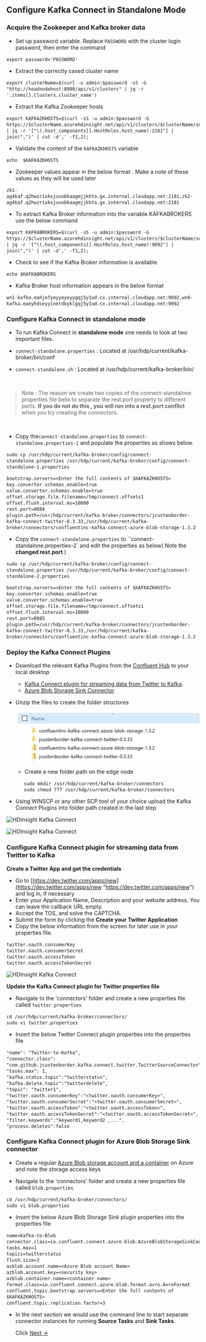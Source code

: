 
## Configure Kafka Connect in Standalone Mode


### Acquire the Zookeeper and Kafka broker data 

  - Set up password variable. Replace `PASSWORD` with the cluster login password, then enter the command
 ```
 export password='PASSWORD' 
```
   - Extract the correctly cased cluster name

```
export clusterName=$(curl -u admin:$password -sS -G "http://headnodehost:8080/api/v1/clusters" | jq -r '.items[].Clusters.cluster_name')
```

- Extract the Kafka Zookeeper hosts

```
export KAFKAZKHOSTS=$(curl -sS -u admin:$password -G https://$clusterName.azurehdinsight.net/api/v1/clusters/$clusterName/services/ZOOKEEPER/components/ZOOKEEPER_SERVER | jq -r '["\(.host_components[].HostRoles.host_name):2181"] | join(",")' | cut -d',' -f1,2);
```
- Validate the content of the `KAFKAZKHOSTS` variable
```
echo  $KAFKAZKHOSTS
```
- Zookeeper values appear in the below format . Make a note of these values as they will be used later
```
zk1-ag4kaf.q2hwzr1xkxjuvobkaagmjjkhta.gx.internal.cloudapp.net:2181,zk2-ag4kaf.q2hwzr1xkxjuvobkaagmjjkhta.gx.internal.cloudapp.net:2181
```

- To extract Kafka Broker information into the variable KAFKABROKERS use the below command

```
export KAFKABROKERS=$(curl -sS -u admin:$password -G https://$clusterName.azurehdinsight.net/api/v1/clusters/$clusterName/services/KAFKA/components/KAFKA_BROKER | jq -r '["\(.host_components[].HostRoles.host_name):9092"] | join(",")' | cut -d',' -f1,2);
```

- Check to see if the Kafka Broker information is available
```
echo $KAFKABROKERS
```
- Kafka Broker host information appears in the below format
```
wn1-kafka.eahjefyeyyeyeyygqj5y1ud.cx.internal.cloudapp.net:9092,wn0-kafka.eaeyhdseyy1netdbyklgqj5y1ud.cx.internal.cloudapp.net:9092
```


### Configure Kafka Connect in standalone mode



 - To run Kafka Connect in **standalone mode** one needs to look at two important files. 

  - `connect-standalone.properties` : Located at /usr/hdp/current/kafka-broker/bin/conf

  - `connect-standalone.sh` : Located at /usr/hdp/current/kafka-broker/bin/

<br>

> Note : The reason we create two copies of the connect-standalone. properties file belis to separate the rest.port property to different ports. **If you do not do this , you will run into a rest.port conflict** when you try creating the connectors. 

<br>

- Copy the`connect-standalone.properties` to `connect-standalone.properties-1`  and populate the properties as shows below. 

```
sudo cp /usr/hdp/current/kafka-broker/config/connect-standalone.properties /usr/hdp/current/kafka-broker/config/connect-standalone-1.properties
```
 
   
```
bootstrap.servers=<Enter the full contents of $KAFKAZKHOSTS>
key.converter.schemas.enable=true
value.converter.schemas.enable=true
offset.storage.file.filename=/tmp/connect.offsets1
offset.flush.interval.ms=10000
rest.port=8084
plugin.path=/usr/hdp/current/kafka-broker/connectors/jcustenborder-kafka-connect-twitter-0.3.33,/usr/hdp/current/kafka-broker/connectors/confluentinc-kafka-connect-azure-blob-storage-1.3.2
```

- Copy the `connect-standalone.properties` to ``connect-standalone.properties-2` and edit the properties as below( Note the **changed rest.port** )  

```
sudo cp /usr/hdp/current/kafka-broker/config/connect-standalone.properties /usr/hdp/current/kafka-broker/config/connect-standalone-2.properties
```
```
bootstrap.servers=<Enter the full contents of $KAFKAZKHOSTS>
key.converter.schemas.enable=true
value.converter.schemas.enable=true
offset.storage.file.filename=/tmp/connect.offsets1
offset.flush.interval.ms=10000
rest.port=8085
plugin.path=/usr/hdp/current/kafka-broker/connectors/jcustenborder-kafka-connect-twitter-0.3.33,/usr/hdp/current/kafka-broker/connectors/confluentinc-kafka-connect-azure-blob-storage-1.3.2
```

### Deploy the Kafka Connect Plugins

- Download the relevant Kafka Plugins from the [Confluent Hub](https://www.confluent.io/hub/) to your local desktop 
     - [Kafka Connect plugin for streaming data from Twitter to Kafka](https://www.confluent.io/hub/jcustenborder/kafka-connect-twitter).
     - [Azure Blob Storage Sink Connector](https://www.confluent.io/hub/confluentinc/kafka-connect-azure-blob-storage)
- Unzip the files to create the folder structures

     ![HDInsight Kafka Connect](https://github.com/arnabganguly/Kafkaconnect/blob/master/images/pic9.png)

  -  Create a new folder path on the edge node
  ```
     sudo mkdir /usr/hdp/current/kafka-broker/connectors
     sudo chmod 777 /usr/hdp/current/kafka-broker/connectors 
     ``` 
- Using WINSCP or any other SCP tool of your choice upload the Kafka Connect Plugins into folder path created in the last step

![HDInsight Kafka Connect](https://github.com/arnabganguly/Kafkaconnect/blob/master/images/pic11.png)


![HDInsight Kafka Connect](https://github.com/arnabganguly/Kafkaconnect/blob/master/images/pic12.png)


### Configure Kafka Connect plugin for streaming data from Twitter to Kafka 

**Create a Twitter App and get the credentials** 
 - Go to
   [https://dev.twitter.com/apps/new](https://dev.twitter.com/apps/new
   "https://dev.twitter.com/apps/new") and log in, if necessary
 - Enter your Application Name, Description and your website address. You can leave the callback URL empty.
 - Accept the TOS, and solve the CAPTCHA.
 - Submit the form by clicking the **Create your Twitter Application**
 - Copy the below information from the screen for later use in your properties file.
```
twitter.oauth.consumerKey
twitter.oauth.consumerSecret
twitter.oauth.accessToken
twitter.oauth.accessTokenSecret
```
![HDInsight Kafka Connect](https://github.com/arnabganguly/Kafkaconnect/blob/master/images/pic13.png)


**Update the Kafka Connect plugin for Twitter properties file** 

- Navigate to the 'connectors' folder and create a new properties file called `twitter.properties` 
```
cd /usr/hdp/current/kafka-broker/connectors/
sudo vi twitter.properties
```
- Insert the below Twitter Connect plugin properties into the properties file 
```
"name": "Twitter-to-Kafka",
"connector.class": "com.github.jcustenborder.kafka.connect.twitter.TwitterSourceConnector",
"tasks.max": 1,
"kafka.status.topic":"twitterstatus",
"kafka.delete.topic":"twitterdelete",        
"topic": "twitter1",   
"twitter.oauth.consumerKey":"<twitter.oauth.consumerKey>",
"twitter.oauth.consumerSecret":"<twitter.oauth.consumerSecret>",
"twitter.oauth.accessToken":"<twitter.oauth.accessToken>",
"twitter.oauth.accessTokenSecret":"<twitter.oauth.accessTokenSecret>",
"filter.keywords":"keyword1,keyword2 ,...",
"process.deletes":false
```
      
### Configure Kafka Connect plugin for Azure Blob Storage Sink connector 

- Create a regular [Azure Blob storage account and a container](https://docs.microsoft.com/en-us/azure/storage/blobs/storage-quickstart-blobs-portal) on Azure and note the storage access keys 

- Navigate to the 'connectors' folder and create a new properties file called `blob.properties` 
```
cd /usr/hdp/current/kafka-broker/connectors/
sudo vi blob.properties
```
- Insert the below Azure Blob Storage Sink plugin properties into the properties file
```
name=Kafka-to-Blob
connector.class=io.confluent.connect.azure.blob.AzureBlobStorageSinkConnector
tasks.max=1
topics=twitterstatus
flush.size=3
azblob.account.name=<Azure Blob account Name>
azblob.account.key=<security key>
azblob.container.name=<container name>
format.class=io.confluent.connect.azure.blob.format.avro.AvroFormat
confluent.topic.bootstrap.servers=<Enter the full contents of $KAFKAZKHOSTS>
confluent.topic.replication.factor=3
```
 - In the next section we would use the command line to start separate connector instances for running **Source Tasks** and **Sink Tasks**.
 
   Click  [Next ->](https://github.com/arnabganguly/Kafkaconnect/blob/master/ConfigureKafkaConnectstandalone2.md)

<!--stackedit_data:
eyJoaXN0b3J5IjpbLTkxMDU5OTUwMiwtMTgwOTMyODE0NSwtMT
AzOTUyMjk2OCwtNjM2MzAxNjQ0LC04NDc4MzgzNTQsLTg5OTAy
Nzc4MV19
-->